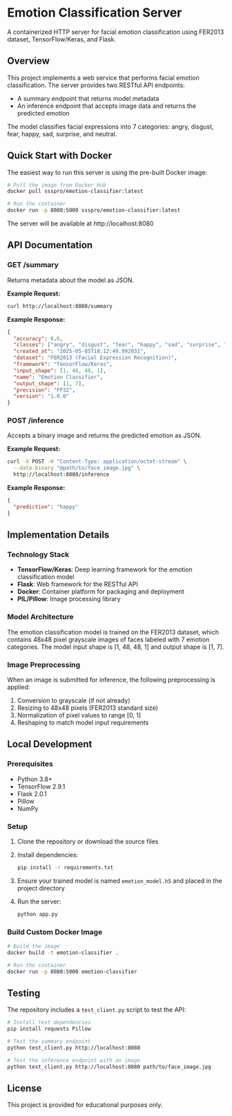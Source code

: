 # Emotion Classification Server

A containerized HTTP server for facial emotion classification using FER2013 dataset, TensorFlow/Keras, and Flask.

## Overview

This project implements a web service that performs facial emotion classification. The server provides two RESTful API endpoints:
- A summary endpoint that returns model metadata
- An inference endpoint that accepts image data and returns the predicted emotion

The model classifies facial expressions into 7 categories: angry, disgust, fear, happy, sad, surprise, and neutral.

## Quick Start with Docker

The easiest way to run this server is using the pre-built Docker image:

```bash
# Pull the image from Docker Hub
docker pull ssspro/emotion-classifier:latest

# Run the container
docker run -p 8080:5000 ssspro/emotion-classifier:latest
```

The server will be available at http://localhost:8080

## API Documentation

### GET /summary

Returns metadata about the model as JSON.

**Example Request:**
```bash
curl http://localhost:8080/summary
```

**Example Response:**
```json
{
  "accuracy": 0.6,
  "classes": ["angry", "disgust", "fear", "happy", "sad", "surprise", "neutral"],
  "created_at": "2025-05-05T18:12:49.992031",
  "dataset": "FER2013 (Facial Expression Recognition)",
  "framework": "TensorFlow/Keras",
  "input_shape": [1, 48, 48, 1],
  "name": "Emotion Classifier",
  "output_shape": [1, 7],
  "precision": "FP32",
  "version": "1.0.0"
}
```

### POST /inference

Accepts a binary image and returns the predicted emotion as JSON.

**Example Request:**
```bash
curl -X POST -H "Content-Type: application/octet-stream" \
  --data-binary "@path/to/face_image.jpg" \
  http://localhost:8080/inference
```

**Example Response:**
```json
{
  "prediction": "happy"
}
```

## Implementation Details

### Technology Stack

- **TensorFlow/Keras**: Deep learning framework for the emotion classification model
- **Flask**: Web framework for the RESTful API
- **Docker**: Container platform for packaging and deployment
- **PIL/Pillow**: Image processing library

### Model Architecture

The emotion classification model is trained on the FER2013 dataset, which contains 48x48 pixel grayscale images of faces labeled with 7 emotion categories. The model input shape is [1, 48, 48, 1] and output shape is [1, 7].

### Image Preprocessing

When an image is submitted for inference, the following preprocessing is applied:
1. Conversion to grayscale (if not already)
2. Resizing to 48x48 pixels (FER2013 standard size)
3. Normalization of pixel values to range [0, 1]
4. Reshaping to match model input requirements

## Local Development

### Prerequisites

- Python 3.8+
- TensorFlow 2.9.1
- Flask 2.0.1
- Pillow
- NumPy

### Setup

1. Clone the repository or download the source files

2. Install dependencies:
   ```bash
   pip install -r requirements.txt
   ```

3. Ensure your trained model is named `emotion_model.h5` and placed in the project directory

4. Run the server:
   ```bash
   python app.py
   ```

### Build Custom Docker Image

```bash
# Build the image
docker build -t emotion-classifier .

# Run the container
docker run -p 8080:5000 emotion-classifier
```

## Testing

The repository includes a `test_client.py` script to test the API:

```bash
# Install test dependencies
pip install requests Pillow

# Test the summary endpoint
python test_client.py http://localhost:8080

# Test the inference endpoint with an image
python test_client.py http://localhost:8080 path/to/face_image.jpg
```

## License

This project is provided for educational purposes only.